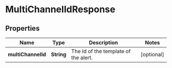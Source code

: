 # MultiChannelIdResponse

## Properties
Name | Type | Description | Notes
------------ | ------------- | ------------- | -------------
**multiChannelId** | **String** | The Id of the template of the alert. |  [optional]
